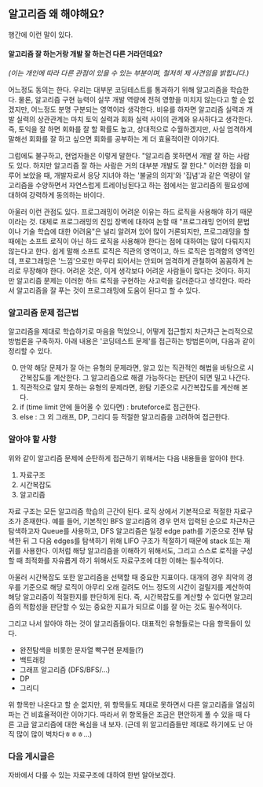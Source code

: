 ## 알고리즘 왜 해야해요?
행간에 이런 말이 있다.

#### 알고리즘 잘 하는거랑 개발 잘 하는건 다른 거라던데요?

_(이는 개인에 따라 다른 관점이 있을 수 있는 부분이며, 철저히 제 사견임을 밝힙니다.)_

어느정도 동의는 한다. 우리는 대부분 코딩테스트를 통과하기 위해 알고리즘을 학습한다. 물론, 알고리즘 구현 능력이 실무 개발 역량에 전혀 영향을 미치지 않는다고 할 순 없겠지만, 어느정도 분명 구분되는 영역이라 생각한다. 비유를 하자면 알고리즘 실력과 개발 실력의 상관관계는 마치 토익 실력과 회화 실력 사이의 관계와 유사하다고 생각한다. 즉, 토익을 잘 하면 회화를 잘 할 확률도 높고, 상대적으로 수월하겠지만, 사실 엄격하게 말해선 회화를 잘 하고 싶으면 회화를 공부하는 게 더 효율적이란 이야기다.

그럼에도 불구하고, 현업자들은 이렇게 말한다. "알고리즘 못하면서 개발 잘 하는 사람도 있다. 하지만 알고리즘 잘 하는 사람은 거의 대부분 개발도 잘 한다." 이러한 점을 미루어 보았을 때, 개발자로서 응당 지녀야 하는 '불굴의 의지'와 '집념'과 같은 역량이 알고리즘을 수양하면서 자연스럽게 트레이닝된다고 하는 점에서는 알고리즘의 필요성에 대하여 강력하게 동의하는 바이다.

아울러 이런 관점도 있다. 프로그래밍이 어려운 이유는 하드 로직을 사용해야 하기 때문이라는 것. 대체로 프로그래밍의 진입 장벽에 대하여 논할 때 "프로그래밍 언어의 문법이나 기술 학습에 대한 어려움"은 널리 알려져 있어 많이 거론되지만, 프로그래밍을 할 때에는 소프트 로직이 아닌 하드 로직을 사용해야 한다는 점에 대하여는 많이 다뤄지지 않는다고 한다. 쉽게 말해 소프트 로직은 직관의 영역이고, 하드 로직은 엄격함의 영역인데, 프로그래밍은 '느낌'으로만 마무리 되어서는 안되며 엄격하게 관철하여 꼼꼼하게 논리로 무장해야 한다. 어려운 것은, 이게 생각보다 어려운 사람들이 많다는 것이다. 하지만 알고리즘 문제는 이러한 하드 로직을 구현하는 사고력을 길러준다고 생각한다. 따라서 알고리즘을 잘 푸는 것이 프로그래밍에 도움이 된다고 할 수 있다.

### 알고리즘 문제 접근법
알고리즘을 제대로 학습하기로 마음을 먹었으니, 어떻게 접근할지 차근차근 논리적으로 방법론을 구축하자. 아래 내용은 '코딩테스트 문제'를 접근하는 방법론이며, 다음과 같이 정리할 수 있다.

0. 만약 해당 문제가 잘 아는 유형의 문제라면, 알고 있는 직관적인 해법을 바탕으로 시간복잡도를 계산한다. 그 알고리즘으로 해결 가능하다는 판단이 되면 밀고 나간다.
1. 직관적으로 알지 못하는 유형의 문제라면, 완탐 기준으로 시간복잡도를 계산해 본다.
2. if (time limit 안에 들어올 수 있다면) : bruteforce로 접근한다.
3. else : 그 외 그래프, DP, 그리디 등 적절한 알고리즘을 고려하여 접근한다.

### 알아야 할 사항
위와 같이 알고리즘 문제에 순탄하게 접근하기 위해서는 다음 내용들을 알아야 한다.
1. 자료구조
2. 시간복잡도
3. 알고리즘

자료 구조는 모든 알고리즘 학습의 근간이 된다. 로직 상에서 기본적으로 적절한 자료구조가 존재한다. 예를 들어, 기본적인 BFS 알고리즘의 경우 먼저 입력된 순으로 차근차근 탐색하고자 Queue를 사용하고, DFS 알고리즘은 일정 edge path를 기준으로 전부 탐색한 뒤 그 다음 edges를 탐색하기 위해 LIFO 구조가 적절하기 때문에 stack 또는 재귀를 사용한다. 이처럼 해당 알고리즘을 이해하기 위해서도, 그리고 스스로 로직을 구성할 때 최적화를 자유롭게 하기 위해서도 자료구조에 대한 이해는 필수적이다.

아울러 시간복잡도 또한 알고리즘을 선택할 때 중요한 지표이다. 대개의 경우 최악의 경우를 기준으로 해당 로직이 아무리 오래 걸려도 어느 정도의 시간이 걸릴지를 계산하여 해당 알고리즘이 적절한지를 판단하게 된다. 즉, 시간복잡도를 계산할 수 있다면 알고리즘의 적합성을 판단할 수 있는 중요한 지표가 되므로 이를 잘 아는 것도 필수적이다.

그리고 나서 알아야 하는 것이 알고리즘들이다. 대표적인 유형들로는 다음 항목들이 있다.
- 완전탐색을 비롯한 문자열 빡구현 문제들(?)
- 백트래킹
- 그래프 알고리즘 (DFS/BFS/...)
- DP
- 그리디

위 항목만 나온다고 할 순 없지만, 위 항목들도 제대로 못하면서 다른 알고리즘을 열심히 파는 건 비효율적이란 이야기다. 따라서 위 항목들은 조금은 편안하게 풀 수 있을 때 다른 고급 알고리즘에 대한 욕심을 내 보자. (근데 위 알고리즘들만 제대로 하기에도 난 아직 많이 많이 벅차다ㅎㅎㅎ...)

### 다음 게시글은
자바에서 다룰 수 있는 자료구조에 대하여 한번 알아보겠다.


